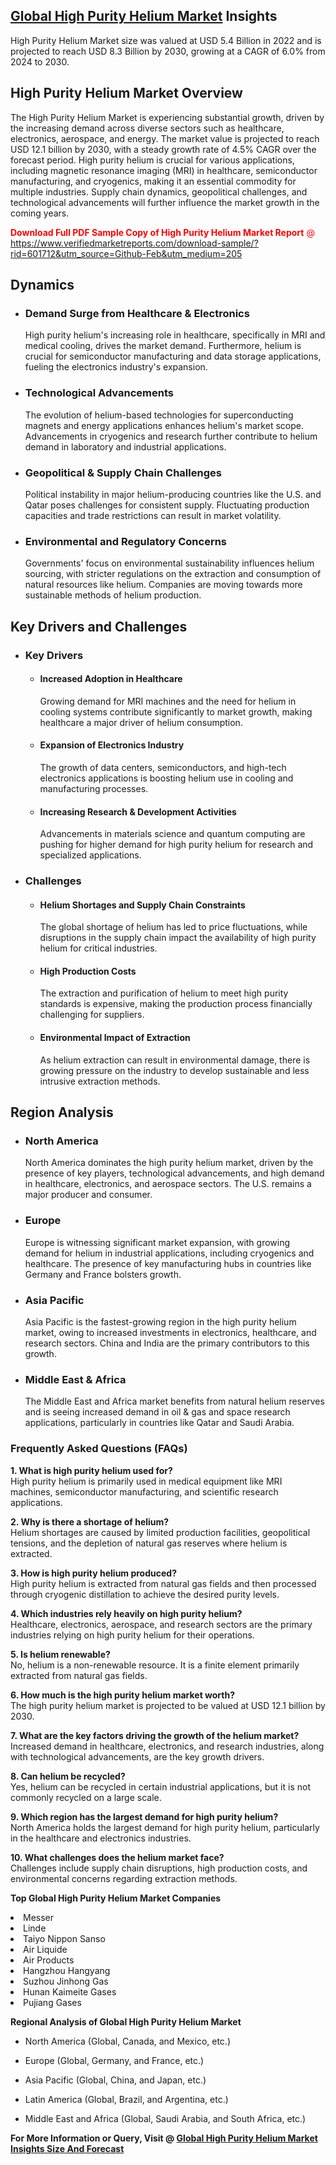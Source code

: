 <h2><a href="https://www.verifiedmarketreports.com/download-sample/?rid=601712&amp;utm_source=Github&amp;utm_medium=205" target="_blank">Global High Purity Helium Market</a> Insights</h2><p>High Purity Helium Market size was valued at USD 5.4 Billion in 2022 and is projected to reach USD 8.3 Billion by 2030, growing at a CAGR of 6.0% from 2024 to 2030.</p><p> <h2>High Purity Helium Market Overview</h2> <p>The High Purity Helium Market is experiencing substantial growth, driven by the increasing demand across diverse sectors such as healthcare, electronics, aerospace, and energy. The market value is projected to reach USD 12.1 billion by 2030, with a steady growth rate of 4.5% CAGR over the forecast period. High purity helium is crucial for various applications, including magnetic resonance imaging (MRI) in healthcare, semiconductor manufacturing, and cryogenics, making it an essential commodity for multiple industries. Supply chain dynamics, geopolitical challenges, and technological advancements will further influence the market growth in the coming years. </p> <p><p><span class=""><span style="color: #ff0000;"><strong>Download Full PDF Sample Copy of High Purity Helium Market Report</strong> @ </span><a href="https://www.verifiedmarketreports.com/download-sample/?rid=601712&amp;utm_source=Github-Feb&amp;utm_medium=205" target="_blank">https://www.verifiedmarketreports.com/download-sample/?rid=601712&amp;utm_source=Github-Feb&amp;utm_medium=205</a></span></p></p> <h2>Dynamics</h2> <ul> <li><h3>Demand Surge from Healthcare & Electronics</h3> High purity helium's increasing role in healthcare, specifically in MRI and medical cooling, drives the market demand. Furthermore, helium is crucial for semiconductor manufacturing and data storage applications, fueling the electronics industry's expansion.</li> <li><h3>Technological Advancements</h3> The evolution of helium-based technologies for superconducting magnets and energy applications enhances helium's market scope. Advancements in cryogenics and research further contribute to helium demand in laboratory and industrial applications.</li> <li><h3>Geopolitical & Supply Chain Challenges</h3> Political instability in major helium-producing countries like the U.S. and Qatar poses challenges for consistent supply. Fluctuating production capacities and trade restrictions can result in market volatility.</li> <li><h3>Environmental and Regulatory Concerns</h3> Governments' focus on environmental sustainability influences helium sourcing, with stricter regulations on the extraction and consumption of natural resources like helium. Companies are moving towards more sustainable methods of helium production.</li> </ul> <h2>Key Drivers and Challenges</h2> <ul> <li><h3>Key Drivers</h3> <ul> <li><h4>Increased Adoption in Healthcare</h4> Growing demand for MRI machines and the need for helium in cooling systems contribute significantly to market growth, making healthcare a major driver of helium consumption.</li> <li><h4>Expansion of Electronics Industry</h4> The growth of data centers, semiconductors, and high-tech electronics applications is boosting helium use in cooling and manufacturing processes.</li> <li><h4>Increasing Research & Development Activities</h4> Advancements in materials science and quantum computing are pushing for higher demand for high purity helium for research and specialized applications.</li> </ul> </li> <li><h3>Challenges</h3> <ul> <li><h4>Helium Shortages and Supply Chain Constraints</h4> The global shortage of helium has led to price fluctuations, while disruptions in the supply chain impact the availability of high purity helium for critical industries.</li> <li><h4>High Production Costs</h4> The extraction and purification of helium to meet high purity standards is expensive, making the production process financially challenging for suppliers.</li> <li><h4>Environmental Impact of Extraction</h4> As helium extraction can result in environmental damage, there is growing pressure on the industry to develop sustainable and less intrusive extraction methods.</li> </ul> </li> </ul> <h2>Region Analysis</h2> <ul> <li><h3>North America</h3> North America dominates the high purity helium market, driven by the presence of key players, technological advancements, and high demand in healthcare, electronics, and aerospace sectors. The U.S. remains a major producer and consumer.</li> <li><h3>Europe</h3> Europe is witnessing significant market expansion, with growing demand for helium in industrial applications, including cryogenics and healthcare. The presence of key manufacturing hubs in countries like Germany and France bolsters growth.</li> <li><h3>Asia Pacific</h3> Asia Pacific is the fastest-growing region in the high purity helium market, owing to increased investments in electronics, healthcare, and research sectors. China and India are the primary contributors to this growth.</li> <li><h3>Middle East & Africa</h3> The Middle East and Africa market benefits from natural helium reserves and is seeing increased demand in oil & gas and space research applications, particularly in countries like Qatar and Saudi Arabia.</li> </ul> <h3>Frequently Asked Questions (FAQs)</h3> <p><strong>1. What is high purity helium used for?</strong><br> High purity helium is primarily used in medical equipment like MRI machines, semiconductor manufacturing, and scientific research applications.</p> <p><strong>2. Why is there a shortage of helium?</strong><br> Helium shortages are caused by limited production facilities, geopolitical tensions, and the depletion of natural gas reserves where helium is extracted.</p> <p><strong>3. How is high purity helium produced?</strong><br> High purity helium is extracted from natural gas fields and then processed through cryogenic distillation to achieve the desired purity levels.</p> <p><strong>4. Which industries rely heavily on high purity helium?</strong><br> Healthcare, electronics, aerospace, and research sectors are the primary industries relying on high purity helium for their operations.</p> <p><strong>5. Is helium renewable?</strong><br> No, helium is a non-renewable resource. It is a finite element primarily extracted from natural gas fields.</p> <p><strong>6. How much is the high purity helium market worth?</strong><br> The high purity helium market is projected to be valued at USD 12.1 billion by 2030.</p> <p><strong>7. What are the key factors driving the growth of the helium market?</strong><br> Increased demand in healthcare, electronics, and research industries, along with technological advancements, are the key growth drivers.</p> <p><strong>8. Can helium be recycled?</strong><br> Yes, helium can be recycled in certain industrial applications, but it is not commonly recycled on a large scale.</p> <p><strong>9. Which region has the largest demand for high purity helium?</strong><br> North America holds the largest demand for high purity helium, particularly in the healthcare and electronics industries.</p> <p><strong>10. What challenges does the helium market face?</strong><br> Challenges include supply chain disruptions, high production costs, and environmental concerns regarding extraction methods.</p> </p><p><strong>Top Global High Purity Helium Market Companies</strong></p><div data-test-id=""><p><li>Messer</li><li> Linde</li><li> Taiyo Nippon Sanso</li><li> Air Liquide</li><li> Air Products</li><li> Hangzhou Hangyang</li><li> Suzhou Jinhong Gas</li><li> Hunan Kaimeite Gases</li><li> Pujiang Gases</li></p><div><strong>Regional Analysis of&nbsp;Global High Purity Helium Market</strong></div><ul><li dir="ltr"><p dir="ltr">North America&nbsp;(Global, Canada, and Mexico, etc.)</p></li><li dir="ltr"><p dir="ltr">Europe (Global, Germany, and France, etc.)</p></li><li dir="ltr"><p dir="ltr">Asia Pacific&nbsp;(Global, China, and Japan, etc.)</p></li><li dir="ltr"><p dir="ltr">Latin America&nbsp;(Global, Brazil, and Argentina, etc.)</p></li><li dir="ltr">Middle East and Africa&nbsp;(Global, Saudi Arabia, and South Africa, etc.)</li></ul><p><strong>For More Information or Query, Visit @&nbsp;</strong><strong><a href="https://www.verifiedmarketreports.com/product/high-purity-helium-market/?utm_source=Github&amp;utm_medium=205" target="_blank">Global High Purity Helium Market Insights Size And Forecast</a></strong></p></div>
